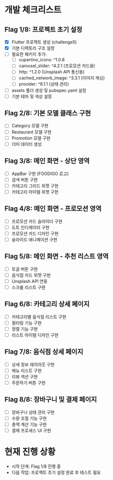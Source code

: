 # 개발 체크리스트

## Flag 1/8: 프로젝트 초기 설정
- [x] Flutter 프로젝트 생성 (challenge5)
- [x] 기본 디렉토리 구조 설정
- [ ] 필요한 패키지 추가:
  - [ ] cupertino_icons: ^1.0.8
  - [ ] carousel_slider: ^4.2.1 (프로모션 카드용)
  - [ ] http: ^1.2.0 (Unsplash API 통신용)
  - [ ] cached_network_image: ^3.3.1 (이미지 캐싱)
  - [ ] provider: ^6.1.1 (상태 관리)
- [ ] assets 폴더 생성 및 pubspec.yaml 설정
- [ ] 기본 테마 및 색상 설정

## Flag 2/8: 기본 모델 클래스 구현
- [ ] Category 모델 구현
- [ ] Restaurant 모델 구현
- [ ] Promotion 모델 구현
- [ ] 더미 데이터 생성

## Flag 3/8: 메인 화면 - 상단 영역
- [ ] AppBar 구현 (FOODIGO 로고)
- [ ] 검색 버튼 구현
- [ ] 카테고리 그리드 위젯 구현
- [ ] 카테고리 아이템 위젯 구현

## Flag 4/8: 메인 화면 - 프로모션 영역
- [ ] 프로모션 카드 슬라이더 구현
- [ ] 도트 인디케이터 구현
- [ ] 프로모션 카드 디자인 구현
- [ ] 슬라이드 애니메이션 구현

## Flag 5/8: 메인 화면 - 추천 리스트 영역
- [ ] 토글 버튼 구현
- [ ] 음식점 카드 위젯 구현
- [ ] Unsplash API 연동
- [ ] 스크롤 리스트 구현

## Flag 6/8: 카테고리 상세 페이지
- [ ] 카테고리별 음식점 리스트 구현
- [ ] 필터링 기능 구현
- [ ] 정렬 기능 구현
- [ ] 리스트 아이템 디자인 구현

## Flag 7/8: 음식점 상세 페이지
- [ ] 상세 정보 레이아웃 구현
- [ ] 메뉴 리스트 구현
- [ ] 리뷰 섹션 구현
- [ ] 주문하기 버튼 구현

## Flag 8/8: 장바구니 및 결제 페이지
- [ ] 장바구니 상태 관리 구현
- [ ] 수량 조절 기능 구현
- [ ] 총액 계산 기능 구현
- [ ] 결제 프로세스 UI 구현

# 현재 진행 상황
- 시작 단계: Flag 1/8 진행 중
- 다음 작업: 프로젝트 초기 설정 완료 후 테스트 필요 